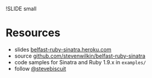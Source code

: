 !SLIDE small

# Resources

* slides [belfast-ruby-sinatra.heroku.com](http://belfast-ruby-sinatra.heroku.com)
* source [github.com/stevenwilkin/belfast-ruby-sinatra](https://github.com/stevenwilkin/belfast-ruby-sinatra)
* code samples for Sinatra and Ruby 1.9.x in `examples/`
* follow [@stevebiscuit](https://twitter.com/stevebiscuit)
